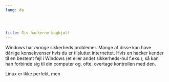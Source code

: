 ```yaml
---
lang: da




title: Giv hackerne baghjul!
---
```


Windows har <i>mange</i> sikkerheds problemer. Mange af disse kan have dårlige konsekvenser hvis du er tilsluttet internettet. Hvis en hacker kender til en bestemt fejl i Windows (et eller andet sikkerheds-hul f.eks.), så kan han forbinde sig til din computer og, ofte, overtage kontrollen med den.

Linux er ikke perfekt, men




